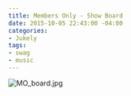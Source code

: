 ```yaml
---
title: Members Only - Show Board
date: 2015-10-05 22:43:00 -04:00
categories:
- Jukely
tags:
- swag
- music
---
```


![MO_board.jpg](/uploads/MO_board.jpg)